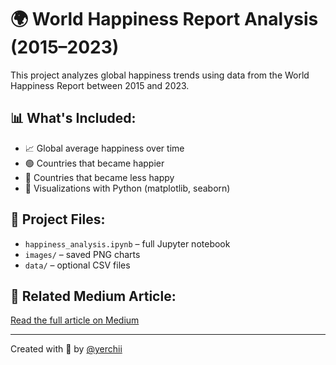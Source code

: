 # 🌍 World Happiness Report Analysis (2015–2023)

This project analyzes global happiness trends using data from the World Happiness Report between 2015 and 2023.

## 📊 What's Included:
- 📈 Global average happiness over time
- 🟢 Countries that became happier
- 🔴 Countries that became less happy
- 📎 Visualizations with Python (matplotlib, seaborn)

## 📁 Project Files:
- `happiness_analysis.ipynb` – full Jupyter notebook
- `images/` – saved PNG charts
- `data/` – optional CSV files

## 📖 Related Medium Article:
[Read the full article on Medium](https://medium.com/@oyerchenko/9-years-of-global-happiness-who-got-happier-who-didnt-3c8d5a338ee1)


---

Created with 💙 by [@yerchii](https://github.com/yerchii)

